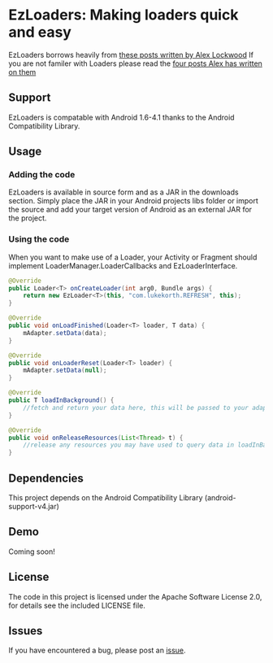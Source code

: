 EzLoaders: Making loaders quick and easy
===============================================

EzLoaders borrows heavily from [these posts written by Alex Lockwood](http://www.androiddesignpatterns.com/2012/07/loaders-and-loadermanager-background.html)
If you are not familer with Loaders please read the [four posts Alex has written on them](http://www.androiddesignpatterns.com/2012/07/loaders-and-loadermanager-background.html)

Support
-------
EzLoaders is compatable with Android 1.6-4.1 thanks to the
Android Compatibility Library.

Usage
-----

### Adding the code
EzLoaders is available in source form and as a JAR in the downloads
section. Simply place the JAR in your Android projects libs folder or
import the source and add your target version of Android as an external 
JAR for the project.

### Using the code
When you want to make use of a Loader, your Activity or Fragment should
implement LoaderManager.LoaderCallbacks<T> and EzLoaderInterface<T>.

```java
@Override
public Loader<T> onCreateLoader(int arg0, Bundle args) {
	return new EzLoader<T>(this, "com.lukekorth.REFRESH", this);
}

@Override
public void onLoadFinished(Loader<T> loader, T data) {
	mAdapter.setData(data);
}

@Override
public void onLoaderReset(Loader<T> loader) {
	mAdapter.setData(null);
}

@Override
public T loadInBackground() {
	//fetch and return your data here, this will be passed to your adapter
}

@Override
public void onReleaseResources(List<Thread> t) {
	//release any resources you may have used to query data in loadInBackground()
}
```


Dependencies
------------
This project depends on the Android Compatibility Library
(android-support-v4.jar)

Demo
----
Coming soon!

License
-------
The code in this project is licensed under the Apache
Software License 2.0, for details see the included LICENSE
file.

Issues
---------
If you have encountered a bug, please post an [issue](https://github.com/lkorth/ez-loaders/issues).